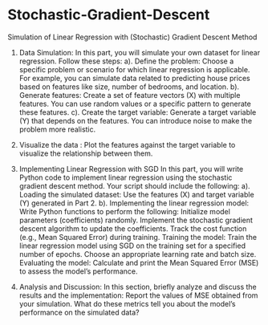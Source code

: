 # Stochastic-Gradient-Descent
Simulation of Linear Regression with (Stochastic) Gradient Descent Method

1) Data Simulation:
In this part, you will simulate your own dataset for linear regression. Follow these steps:
a). Define the problem: Choose a specific problem or scenario for which linear regression is applicable.
For example, you can simulate data related to predicting house prices based on features like size, number
of bedrooms, and location.
b). Generate features: Create a set of feature vectors (X) with multiple features.
You can use random values or a specific pattern to generate these features.
c). Create the target variable: Generate a target variable (Y) that depends on the features. You can introduce
noise to make the problem more realistic.

2) Visualize the data :
Plot the features against the target variable to visualize the relationship between them.

3) Implementing Linear Regression with SGD 
In this part, you will write Python code to implement linear regression using the stochastic gradient
descent method. Your script should include the following:
a). Loading the simulated dataset: Use the features (X) and target variable (Y) generated in Part 2.
b). Implementing the linear regression model: Write Python functions to perform the following: Initialize model parameters (coefficients)
randomly.
Implement the stochastic gradient descent algorithm to update the coefficients.
Track the cost function (e.g., Mean Squared Error) during training.
Training the model: Train the linear regression model using SGD on the training set for a specified number of epochs.
Choose an appropriate learning rate and batch size.
Evaluating the model: Calculate and print the Mean Squared Error (MSE) to assess the model’s performance.

4) Analysis and Discussion:
In this section, briefly analyze and discuss the results and the implementation: Report the values of
MSE obtained from your simulation. What do these metrics tell you about the model’s performance
on the simulated data?

